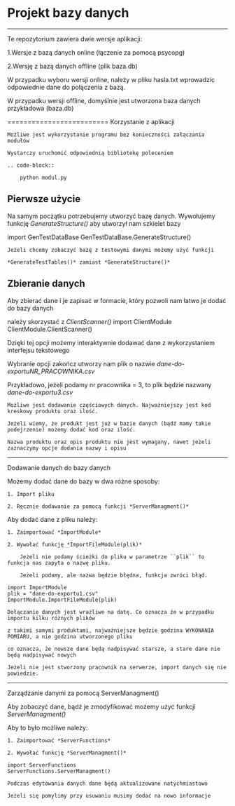 # Projekt bazy danych

-------------------------------------------------
Te repozytorium zawiera dwie wersje aplikacji:

  1.Wersje z bazą danych online (łączenie za pomocą psycopg)

  2.Wersję z bazą danych offline (plik baza.db)

W przypadku wyboru wersji online, należy w pliku hasla.txt wprowadzic odpowiednie dane do połączenia z bazą.

W przypadku wersji offline, domyślnie jest utworzona baza danych przykładowa (baza.db)

=========================
Korzystanie z aplikacji

	
	Możliwe jest wykorzystanie programu bez konieczności załączania modułów
	
	Wystarczy uruchomić odpowiednią bibliotekę poleceniem
	
	.. code-block::
	
		python modul.py


Pierwsze użycie
-------------------------

Na samym początku potrzebujemy utworzyć bazę danych.
Wywołujemy funkcję *GenerateStructure()* aby utworzył nam szkielet bazy
	
   import GenTestDataBase
   GenTestDataBase.GenerateStructure()

	
	Jeżeli chcemy zobaczyć bazę z testowymi danymi możemy użyć funkcji
	
	*GenerateTestTables()* zamiast *GenerateStructure()*

Zbieranie danych
-------------------------

Aby zbierać dane i je zapisać w formacie, który pozwoli nam łatwo je dodać do bazy danych


należy skorzystać z *ClientScanner()*
   import ClientModule
   ClientModule.ClientScanner()

Dzięki tej opcji możemy interaktywnie dodawać dane z wykorzystaniem interfejsu tekstowego

Wybranie opcji zakończ utworzy nam plik o nazwie *dane-do-exportuNR_PRACOWNIKA.csv*

Przykładowo, jeżeli podamy nr pracownika = 3, to plik będzie nazwany *dane-do-exportu3.csv*


	Możliwe jest dodawanie częściowych danych. Najważniejszy jest kod kreskowy produktu oraz ilość.
	
	Jeżeli wiemy, że produkt jest już w bazie danych (bądź mamy takie podejrzenie) możemy dodać kod oraz ilość.
	
	Nazwa produktu oraz opis produktu nie jest wymagany, nawet jeżeli zaznaczymy opcje dodania nazwy i opisu

-----------------------------------
Dodawanie danych do bazy danych

Możemy dodać dane do bazy w dwa różne sposoby:

	1. Import pliku
	
	2. Ręcznie dodawanie za pomocą funkcji *ServerManagment()*
	
Aby dodać dane z pliku należy:

	1. Zaimportować *ImportModule*
	
	2. Wywołać funkcję *ImportFileModule(plik)*
	
		Jeżeli nie podamy ścieżki do pliku w parametrze ``plik`` to funkcja nas zapyta o nazwę pliku.
		
		Jeżeli podamy, ale nazwa będzie błędna, funkcja zwróci błąd.
	
	import ImportModule
	plik = "dane-do-exportu1.csv"
	ImportModule.ImportFileModule(plik)

	Dołączanie danych jest wrażliwe na datę. Co oznacza że w przypadku importu kilku różnych plików
	
	z takimi samymi produktami, najważniejsze będzie godzina WYKONANIA POMIARU, a nie godzina utworzonego pliku
	
	co oznacza, że nowsze dane będą nadpisywać starsze, a stare dane nie będą nadpisywać nowych
	
	Jeżeli nie jest stworzony pracownik na serwerze, import danych się nie powiedzie.
	


-------------------------------------------------
Zarządzanie danymi za pomocą ServerManagment()

Aby zobaczyć dane, bądź je zmodyfikować możemy użyć funkcji *ServerManagment()*

Aby to było możliwe należy:

	1. Zaimportować *ServerFunctions*
	
	2. Wywołać funkcję *ServerManagment()*
	
	import ServerFunctions
	ServerFunctions.ServerManagment()

	Podczas edytowania danych dane będą aktualizowane natychmiastowo
	
	Jeżeli się pomylimy przy usuwaniu musimy dodać na nowo informacje
